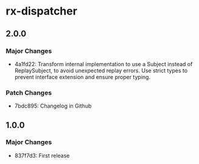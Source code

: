 # rx-dispatcher

## 2.0.0

### Major Changes

- 4a1fd22: Transform internal implementation to use a Subject instead of ReplaySubject, to avoid unexpected replay errors. Use strict types to prevent interface extension and ensure proper typing.

### Patch Changes

- 7bdc895: Changelog in Github

## 1.0.0

### Major Changes

- 837f7d3: First release
